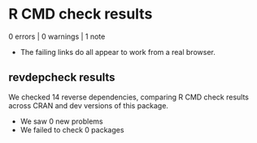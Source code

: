 # R CMD check results

0 errors | 0 warnings | 1 note

* The failing links do all appear to work from a real browser.

## revdepcheck results

We checked 14 reverse dependencies, comparing R CMD check results across CRAN and dev versions of this package.

 * We saw 0 new problems
 * We failed to check 0 packages
